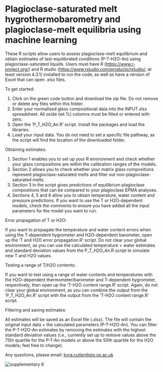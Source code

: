 # Plagioclase-saturated melt hygrothermobarometry and plagioclase-melt equilibria using machine learning 

These R scripts allow users to assess plagioclase-melt equilibrium and obtain estimates of last-equilibrated conditions (P-T-H2O-An) using plagioclase-saturated liquids. Users must have R (https://www.r-project.org/) and R studio (https://www.rstudio.com/products/rstudio/; at least version 4.3.1) installed to run the code, as well as have a version of Excel that can open .xlsx files. 

To get started:
1.	Click on the green code button and download the zip file. Do not remove or delete any files within this folder. 
2.	Enter your normalised glass compositional data into the INPUT.xlsx spreadsheet. All oxide (wt.%) columns must be filled or entered with zero.
3.	Open the ‘P_T_H2O_An.R’ script. Install the packages and load the libraries.
4.	Load your input data. You do not need to set a specific file pathway, as the script will find the location of the downloaded folder.
   
Obtaining estimates:
1.	Section 1 enables you to set up your R environment and check whether your glass compositions are within the calibration ranges of the models. 
2.	Section 2 allows you to check whether your matrix glass compositions represent plagioclase-saturated melts and filter out non-plagioclase-saturated melts. 
3.	Section 3 in the script gives predictions of equilibrium plagioclase compositions that can be compared to your plagioclase EPMA analyses. 
4.	Sections 4, 5 and 6 allow you to obtain temperature, water content and pressure predictions. If you want to use the T or H2O-dependent models, check the comments to ensure you have added all the input parameters for the model you want to run.

Error propagation of T or H2O:

   If you want to propagate the temperature and water content errors when using the T-dependent hygrometer and H2O-dependent barometer, open up the ‘T and H2O error propagation.R’ script. Do not clear your global environment, as you can use the calculated temperature + water estimates and standard deviation values from the P_T_H2O_An.R script to simulate new T and H2O values.

Testing a range of T/H2O contents:

   If you want to test using a range of water contents and temperatures with the H2O-dependent thermometer/barometer and T-dependent hygrometer, respectively, then open up the ‘T-H2O content range.R’ script. Again, do not clear your global environment, as you can combine the output from the ‘P_T_H2O_An.R’ script with the output from the ‘T-H2O content range.R’ script. 

Filtering and saving estimates:

   All estimates will be saved as an Excel file (.xlsx). The file will contain the original input data + the calculated parameters (P-T-H2O-An). You can filter the P-T-H2O-An estimates by removing the estimates with the highest standard deviation values (i.e., currently set up to remove values above the 75th quartile for the P-T-An models or above the 50th quartile for the H2O models; feel free to change).

Any questions, please email: kyra.cutler@stx.ox.ac.uk

![supplementary 6 ](https://github.com/kyra-cutler/Plag-saturated-melt-P-T-H2O-An/assets/75129991/9a91f489-9d56-4d2f-b30f-c45821100a18)




